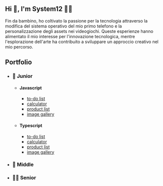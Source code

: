 <!---
system12dev/system12dev is a ✨ special ✨ repository because its `README.md` (this file) appears on your GitHub profile.
You can click the Preview link to take a look at your changes.
--->



<section>
    <h1>Hi 👋, I'm System12 👨‍💻</h1>
<p>
Fin da bambino, ho coltivato la passione per la tecnologia attraverso la modifica del sistema operativo del mio primo telefono e la personalizzazione degli assets nei videogiochi. Queste esperienze hanno alimentato il mio interesse per l'innovazione tecnologica, mentre l'esplorazione dell'arte ha contribuito a sviluppare un approccio creativo nel mio percorso.</p>
</section>
<section>
    <h2>Portfolio</h2>
    <ul>
        <li>
            <h3>👦 Junior</h3>
            <ul>
                <li>
                    <h4>Javascript</h4>
                    <ul>
                        <li><a href="">to-do list</a></li>
                        <li><a href="https://github.com/system12dev/js-calculator">calculator</a></li>
                        <li><a href="">product list</a></li>
                        <li><a href="">image gallery</a></li>
                    </ul>
                </li>
                <li>
                    <h4>Typescript</h4>
                    <ul>
                        <li><a href="">to-do list</a></li>
                        <li><a href="">calculator</a></li>
                        <li><a href="">product list</a></li>
                        <li><a href="">image gallery</a></li>
                    </ul>
                </li>
            </ul>
        </li>
        <li>
            <h3>🧔 Middle</h3>
        </li>
        <li>
            <h3>👨‍🦳 Senior</h3>
        </li>
    </ul>
</section>
